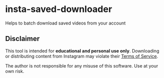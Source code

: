 # insta-saved-downloader
Helps to batch download saved videos from your account

## Disclaimer

This tool is intended for **educational and personal use only**. Downloading or distributing content from Instagram may violate their [Terms of Service](https://help.instagram.com/581066165581870).

The author is not responsible for any misuse of this software. Use at your own risk.


